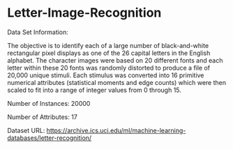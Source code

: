 # Letter-Image-Recognition

Data Set Information:

The objective is to identify each of a large number of black-and-white rectangular pixel displays as one of the 26 capital letters in the English alphabet. The character images were based on 20 different fonts and each letter within these 20 fonts was randomly distorted to produce a file of 20,000 unique stimuli. Each stimulus was converted into 16 primitive numerical attributes (statistical moments and edge counts) which were then scaled to fit into a range of integer values from 0 through 15.

Number of Instances: 20000

Number of Attributes: 17

Dataset URL: https://archive.ics.uci.edu/ml/machine-learning-databases/letter-recognition/





